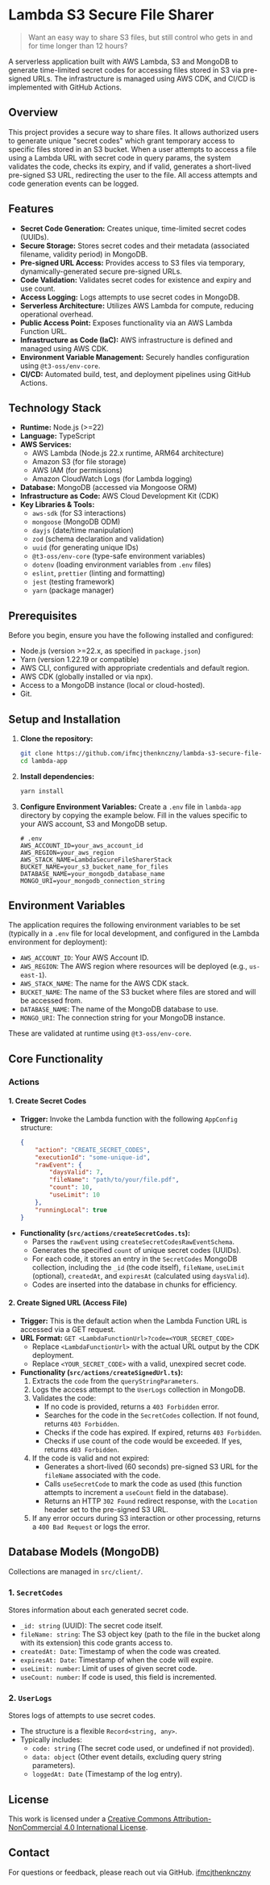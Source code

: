 # Lambda S3 Secure File Sharer

> Want an easy way to share S3 files, but still control who gets in and for time longer than 12 hours?

A serverless application built with AWS Lambda, S3 and MongoDB to generate time-limited secret codes for accessing files stored in S3 via pre-signed URLs. The infrastructure is managed using AWS CDK, and CI/CD is implemented with GitHub Actions.

## Overview

This project provides a secure way to share files. It allows authorized users to generate unique "secret codes" which grant temporary access to specific files stored in an S3 bucket. When a user attempts to access a file using a Lambda URL with secret code in query params, the system validates the code, checks its expiry, and if valid, generates a short-lived pre-signed S3 URL, redirecting the user to the file. All access attempts and code generation events can be logged.

## Features

* **Secret Code Generation:** Creates unique, time-limited secret codes (UUIDs).
* **Secure Storage:** Stores secret codes and their metadata (associated filename, validity period) in MongoDB.
* **Pre-signed URL Access:** Provides access to S3 files via temporary, dynamically-generated secure pre-signed URLs.
* **Code Validation:** Validates secret codes for existence and expiry and use count.
* **Access Logging:** Logs attempts to use secret codes in MongoDB.
* **Serverless Architecture:** Utilizes AWS Lambda for compute, reducing operational overhead.
* **Public Access Point:** Exposes functionality via an AWS Lambda Function URL.
* **Infrastructure as Code (IaC):** AWS infrastructure is defined and managed using AWS CDK.
* **Environment Variable Management:** Securely handles configuration using `@t3-oss/env-core`.
* **CI/CD:** Automated build, test, and deployment pipelines using GitHub Actions.

## Technology Stack

* **Runtime:** Node.js (>=22)
* **Language:** TypeScript
* **AWS Services:**
    * AWS Lambda (Node.js 22.x runtime, ARM64 architecture)
    * Amazon S3 (for file storage)
    * AWS IAM (for permissions)
    * Amazon CloudWatch Logs (for Lambda logging)
* **Database:** MongoDB (accessed via Mongoose ORM)
* **Infrastructure as Code:** AWS Cloud Development Kit (CDK)
* **Key Libraries & Tools:**
    * `aws-sdk` (for S3 interactions)
    * `mongoose` (MongoDB ODM)
    * `dayjs` (date/time manipulation)
    * `zod` (schema declaration and validation)
    * `uuid` (for generating unique IDs)
    * `@t3-oss/env-core` (type-safe environment variables)
    * `dotenv` (loading environment variables from `.env` files)
    * `eslint`, `prettier` (linting and formatting)
    * `jest` (testing framework)
    * `yarn` (package manager)

## Prerequisites

Before you begin, ensure you have the following installed and configured:

* Node.js (version >=22.x, as specified in `package.json`)
* Yarn (version 1.22.19 or compatible)
* AWS CLI, configured with appropriate credentials and default region.
* AWS CDK (globally installed or via npx).
* Access to a MongoDB instance (local or cloud-hosted).
* Git.

## Setup and Installation

1.  **Clone the repository:**
    ```bash
    git clone https://github.com/ifmcjthenknczny/lambda-s3-secure-file-sharer
    cd lambda-app
    ```

2.  **Install dependencies:**
    ```bash
    yarn install
    ```

3.  **Configure Environment Variables:**
    Create a `.env` file in `lambda-app` directory by copying the example below. Fill in the values specific to your AWS account, S3 and MongoDB setup.

    ```env
    # .env
    AWS_ACCOUNT_ID=your_aws_account_id
    AWS_REGION=your_aws_region
    AWS_STACK_NAME=LambdaSecureFileSharerStack
    BUCKET_NAME=your_s3_bucket_name_for_files
    DATABASE_NAME=your_mongodb_database_name
    MONGO_URI=your_mongodb_connection_string
    ```

## Environment Variables

The application requires the following environment variables to be set (typically in a `.env` file for local development, and configured in the Lambda environment for deployment):

* `AWS_ACCOUNT_ID`: Your AWS Account ID.
* `AWS_REGION`: The AWS region where resources will be deployed (e.g., `us-east-1`).
* `AWS_STACK_NAME`: The name for the AWS CDK stack.
* `BUCKET_NAME`: The name of the S3 bucket where files are stored and will be accessed from.
* `DATABASE_NAME`: The name of the MongoDB database to use.
* `MONGO_URI`: The connection string for your MongoDB instance.

These are validated at runtime using `@t3-oss/env-core`.

## Core Functionality

### Actions

#### 1. Create Secret Codes

* **Trigger:** Invoke the Lambda function with the following `AppConfig` structure:
    ```json
    {
        "action": "CREATE_SECRET_CODES",
        "executionId": "some-unique-id",
        "rawEvent": {
            "daysValid": 7,
            "fileName": "path/to/your/file.pdf",
            "count": 10,
            "useLimit": 10
        },
        "runningLocal": true
    }
    ```
* **Functionality (`src/actions/createSecretCodes.ts`):**
    * Parses the `rawEvent` using `createSecretCodesRawEventSchema`.
    * Generates the specified `count` of unique secret codes (UUIDs).
    * For each code, it stores an entry in the `SecretCodes` MongoDB collection, including the `_id` (the code itself), `fileName`, `useLimit` (optional), `createdAt`, and `expiresAt` (calculated using `daysValid`).
    * Codes are inserted into the database in chunks for efficiency.

#### 2. Create Signed URL (Access File)

* **Trigger:** This is the default action when the Lambda Function URL is accessed via a GET request.
* **URL Format:** `GET <LambdaFunctionUrl>?code=<YOUR_SECRET_CODE>`
    * Replace `<LambdaFunctionUrl>` with the actual URL output by the CDK deployment.
    * Replace `<YOUR_SECRET_CODE>` with a valid, unexpired secret code.
* **Functionality (`src/actions/createSignedUrl.ts`):**
    1.  Extracts the `code` from the `queryStringParameters`.
    2.  Logs the access attempt to the `UserLogs` collection in MongoDB.
    3.  Validates the code:
        * If no code is provided, returns a `403 Forbidden` error.
        * Searches for the code in the `SecretCodes` collection. If not found, returns `403 Forbidden`.
        * Checks if the code has expired. If expired, returns `403 Forbidden`.
        * Checks if use count of the code would be exceeded. If yes, returns `403 Forbidden`.
    4.  If the code is valid and not expired:
        * Generates a short-lived (60 seconds) pre-signed S3 URL for the `fileName` associated with the code.
        * Calls `useSecretCode` to mark the code as used (this function attempts to increment a `useCount` field in the database).
        * Returns an HTTP `302 Found` redirect response, with the `Location` header set to the pre-signed S3 URL.
    5.  If any error occurs during S3 interaction or other processing, returns a `400 Bad Request` or logs the error.

## Database Models (MongoDB)

Collections are managed in `src/client/`.

### 1. `SecretCodes`

Stores information about each generated secret code.

* `_id: string` (UUID): The secret code itself.
* `fileName: string`: The S3 object key (path to the file in the bucket along with its extension) this code grants access to.
* `createdAt: Date`: Timestamp of when the code was created.
* `expiresAt: Date`: Timestamp of when the code will expire.
* `useLimit: number`: Limit of uses of given secret code.
* `useCount: number`: If code is used, this field is incremented.

### 2. `UserLogs`

Stores logs of attempts to use secret codes.

* The structure is a flexible `Record<string, any>`.
* Typically includes:
    * `code: string` (The secret code used, or undefined if not provided).
    * `data: object` (Other event details, excluding query string parameters).
    * `loggedAt: Date` (Timestamp of the log entry).

## License

This work is licensed under a [Creative Commons Attribution-NonCommercial 4.0 International License](https://creativecommons.org/licenses/by-nc/4.0/).

## Contact

For questions or feedback, please reach out via GitHub.
[ifmcjthenknczny](https://github.com/ifmcjthenknczny)